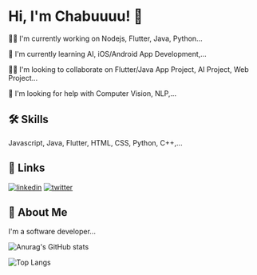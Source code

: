
# Hi, I'm Chabuuuu! 👋


👩‍💻 I'm currently working on Nodejs, Flutter, Java, Python...

🧠 I'm currently learning AI, iOS/Android App Development,...

👯‍♀️ I'm looking to collaborate on Flutter/Java App Project, AI Project, Web Project...

🤔 I'm looking for help with Computer Vision, NLP,...


## 🛠 Skills
Javascript, Java, Flutter, HTML, CSS, Python, C++,...


## 🔗 Links
[![linkedin](https://img.shields.io/badge/linkedin-0A66C2?style=for-the-badge&logo=linkedin&logoColor=white)](https://vn.linkedin.com/in/thinhhaphu33 )
[![twitter](https://img.shields.io/badge/twitter-1DA1F2?style=for-the-badge&logo=twitter&logoColor=white)](https://twitter.com/ChaBu1182432 )


## 🚀 About Me
I'm a software developer...

![Anurag's GitHub stats](https://github-readme-stats.vercel.app/api?username=chabuuuu&show_icons=true&theme=prussian)

![Top Langs](https://github-readme-stats.vercel.app/api/top-langs/?username=chabuuuu&layout=compact)
